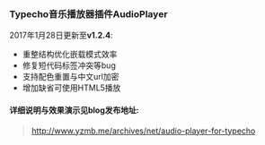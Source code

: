 ### Typecho音乐播放器插件AudioPlayer
2017年1月28日更新至**v1.2.4**: 
- 重整结构优化嵌载模式效率
- 修复短代码标签冲突等bug
- 支持配色重置与中文url加密
- 增加缺省可使用HTML5播放

#### 详细说明与效果演示见blog发布地址: 
 > http://www.yzmb.me/archives/net/audio-player-for-typecho